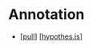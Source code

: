 # Annotation

- [[pull]] [[hypothes.is]]


[//begin]: # "Autogenerated link references for markdown compatibility"
[pull]: pull "Pull"
[hypothes.is]: hypothes.is "hypothes.is"
[//end]: # "Autogenerated link references"